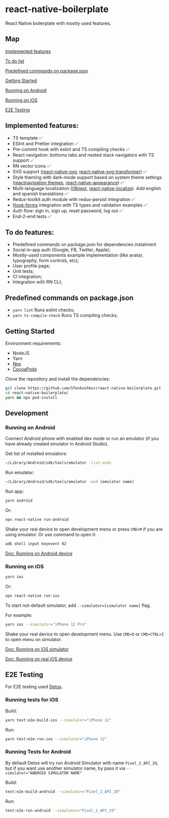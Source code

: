 # react-native-boilerplate

React Native boilerplate with mostly used features.

## Map

[Implemented features](#implemented-features)

[To do list](#to-do-features)

[Predefined commands on package.json](#predefined-commands-on-packagejson)

[Getting Started](#getting-started)

[Running on Android](#running-on-android)

[Running on iOS](#running-on-ios)

[E2E Testing](#e2e-testing)

## Implemented features:

- TS template :white_check_mark:
- ESlint and Prettier integration :white_check_mark:
- Pre-commit hook with eslint and TS compiling checks :white_check_mark:
- React navigation: bottoms tabs and nested stack navigators with TS support :white_check_mark:
- RN vector icons :white_check_mark:
- SVG support ([react-native-svg](https://github.com/react-native-svg/react-native-svg), [react-native-svg-transformer](https://github.com/kristerkari/react-native-svg-transformer)) :white_check_mark:
- Style theming with dark-mode support based on system theme settings ([reactnavigation themes](https://reactnavigation.org/docs/themes), [react-native-appearance](https://github.com/expo/react-native-appearance)) :white_check_mark:
- Multi-language localization ([i18next](https://www.i18next.com), [react-native-localize](https://github.com/zoontek/react-native-localize)). Add english and spanish translations :white_check_mark:
- Redux-toolkit auth module with redux-persist integration :white_check_mark:
- [Hook-forms](https://react-hook-form.com/) integration with TS types and validation examples :white_check_mark:
- Auth flow: sign in, sign up, reset password, log out :white_check_mark:
- End-2-end tests :white_check_mark:

## To do features:

- Predefined commands on package.json for dependencies instalment
- Social in-app auth (Google, FB, Twitter, Apple);
- Mostly-used components example implementation (like avatar, typography, form controls, etc);
- User profile page;
- Unit tests;
- CI integration;
- Integration with RN CLI;

## Predefined commands on package.json

- `yarn lint` Runs eslint checks;
- `yarn ts-compile-check` Runs TS compiling checks;

## Getting Started

Environment requirements:

- NodeJS
- Yarn
- [Npx](https://nodejs.dev/learn/the-npx-nodejs-package-runner)
- [CocoaPods](https://cocoapods.org/)

Clone the repository and install the dependencies:

```bash
git clone https://github.com/STonkoshkur/react-native-boilerplate.git
cd react-native-boilerplate/
yarn && npx pod-install
```

## Development

### Running on Android

Connect Android phone with enabled dev mode or run an emulator (if you have already created emulator in Android Studio).

Get list of installed emulators:

```bash
~/Library/Android/sdk/tools/emulator -list-avds
```

Run emulator:

```bash
~/Library/Android/sdk/tools/emulator -avd [emulator name]
```

Run app:

```bash
yarn android
```

Or:

```bash
npx react-native run-android
```

Shake your real device to open development menu or press `CMD+M` if you are using emulator. Or use command to open it:

```bash
adb shell input keyevent 82
```

[Doc: Running on Android device](https://reactnative.dev/docs/running-on-device#1-enable-debugging-over-usb)

### Running on iOS

```bash
yarn ios
```

Or:

```bash
npx react-native run-ios
```

To start not-default simulator, add `--simulator=[simulator name]` flag.

For example:

```bash
yarn ios --simulator="iPhone 12 Pro"
```

Shake your real device to open development menu. Use `CMD+D` or `CMD+CTRL+Z` to open menu on simulator.

[Doc: Running on iOS simulator](https://reactnative.dev/docs/running-on-simulator-ios)

[Doc: Running on real iOS device](https://reactnative.dev/docs/running-on-device#1-plug-in-your-device-via-usb)

## E2E Testing

For E2E testing used [Detox](https://github.com/wix/Detox).

### Running tests for iOS

Build:

```bash
yarn test:e2e-build-ios --simulator="iPhone 12"
```

Run:

```bash
yarn test:e2e-run-ios --simulator="iPhone 12"
```

### Running Tests for Android

By default Detox will try run Android Simulator with name `Pixel_2_API_29`, but if you want use another simulator name, by pass it via `--simulator="ANDROID SIMULATOR NAME"`

Build:

```bash
test:e2e-build-android --simulator="Pixel_2_API_29"
```

Run:

```bash
test:e2e-run-android --simulator="Pixel_2_API_29"
```
